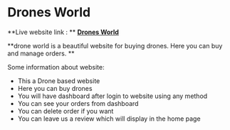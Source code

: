 # Drones World
**Live website link : ** **[Drones World](Https://World-Of-Drone.Web.App/ "Drones World")**

**drone world is a beautiful website for buying drones. Here you can buy and manage orders. **

Some information about website:
- This a Drone based website
- Here you can buy drones 
- You will have dashboard after login to website using any method
- You can see your orders from dashboard 
- You can delete order if you want 
- You can leave us a review which will display in the home page

